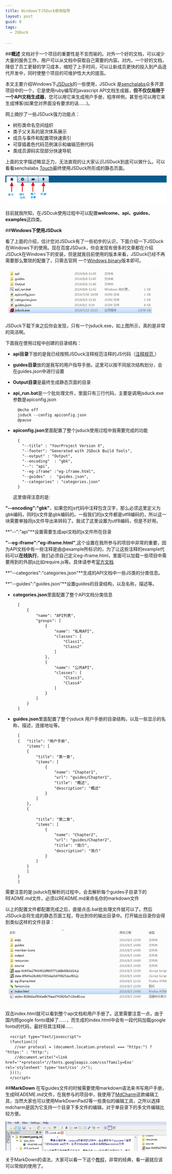 ```yaml
---
title: Windows下JSDuck使用指导
layout: post
guid: 8
tags:
  - JSDuck
   
---
```


##**概述**
文档对于一个项目的重要性是不言而喻的。对外一个好的文档，可以减少大量的服务工作，用户可以从文档中获取自己需要的内容。对内，一个好的文档，降低了员工更替的学习成本，缩短了上手时间，可以让新成员更快的投入到产品迭代开发中，同时使整个项目的可维护性大大的提高。

本文主要介绍Windows下[JSDuck](https://github.com/senchalabs/jsduck)的一些使用，JSDuck 是[senchalabs](http://www.senchalabs.org/)众多开源项目中的一个，它是使用ruby编写的javascript API文档生成器，**但不仅仅局限于一个API文档生成器**，您可以用它来生成用户手册，程序样例，甚至也可以用它来生成博客(如果您对界面没有要求的话……)。

网上摘抄了一些JSDuck强力功能点：

- 树形类命名空间组织
- 类子父关系的层次体系展示
- 成员与事件和配置项快速索引
- 可穿插着色代码范例演示和编辑范例代码
- 类成员源码实现部分快速导航

上面的文字描述略显乏力，无法直观的让大家认识JSDuck到底可以做什么。可以看看senchalabs [Touch](http://docs.sencha.com/touch/2.3.1/#)最终使用JSDuck所形成的静态页面。

![jsduck](/media/files/2014/08/06/1.jpg)

目前就我所知，在JSDcuk使用过程中可以配置**welcome、api、guides、examples**这四类。

##**Windows下使用JSDuck**

看了上面的介绍，估计您对JSDuck有了一些初步的认识，下面介绍一下JSDuck在Windows下的使用。现在百度JSDuck，你会发现有很多的文章都在介绍JSDuck在Windows下的安装，但是就我目前使用的版本来看，JSDuck已经不再需要那么繁琐的配置了，只需去官网
一个[Windows binary](https://github.com/senchalabs/jsduck/releases)版本即可。

![jsduck](/media/files/2014/08/06/2.jpg)

JSDuck下载下来之后你会发现，只有一个jsduck.exe，如上图所示，真的是非常的简洁啊。

下面我在使用过程中创建的目录结构：

- **api目录**下放的是我已经按照JSDuck注释规范注释的JS代码（[注释规范
](https://github.com/senchalabs/jsduck/wiki)）
- **guides目录**放的是我写的用户指导手册。这里可以按不同层次结构划分，会在guides.json中进行设置
- **Output目录**是最终生成静态页面的目录
- **api_run.bat**是一个批处理文件，里面只有三行代码，主要是调用jsduck.exe 参数是apiconfig.json 

		@echo off  
		jsduck --config apiconfig.json
		@pause

- **apiconfig.json**里面配置了整个jsduck使用过程中我需要完成的功能

		{
		  "--title" : "YourProject Version X",
		  "--footer": "Generated with JSDuck Build Tools",
		  "--output" : "Output",
		  "--encoding"	: "gbk",
		  "--": "api",
		  "--eg-iframe" :"eg-iframe.html",
		  "--guides"  :  "guides.json",
		  "--categories" : "categories.json"
		}
		
   这里值得注意的是:

**"--encoding":"gbk"**，如果您的js代码中注释包含汉字，那么必须这里定义为gbk编码，同时js文件是gbk编码的。一般我们的js文件都是utf8编码的，所以这一块需要单独将js文件导出来转码了。我试了这里设置为utf8编码，但是不好用。

**"--":"api"**设置需要生成api文档的js文件所在目录

**"--eg-iframe":"eg-iframe.html"**,这个设置在我所参与的项目中非常的重要，因为API文档中有一些注释是由@example所标识的，为了让这些注释的example代码可以**在线执行**，我们必须自己定义eg-iframe.html，里面可以加载一些项目中需要用到的外部js比如require.js等。具体请参考[官方文档](https://github.com/senchalabs/jsduck/wiki/Inline-examples)

**"--categories":"categories.json"**生成的API文档中一些JS类的分类信息。

**"--guides":"guides.json"**设置guides的目录结构，以及名称，描述等。

- **categories.json**里面配置了整个API文档分类信息

		[
	        {
	            "name": "API列表",
	            "groups": [
	                {
	                    "name": "私用API",
	                    "classes": [
	                        "Class1",
	                        "Class2"
	                    ]
	                },
	                {
	                    "name": "公共API",
	                    "classes": [
	                        "Class3",
							"Class4"
	                    ]
	                }
	            ]
	        }
	    ]

- **guides.json**里面配置了整个jsduck 用户手册的目录结构，以及一些显示的名称，描述，连接地址等。

		[
		{	"title": "用户手册",
			"items": [
			{
				"title": "第一章",
				"items": [
					{
						"name": "Chapter1",
						"url": "guides/Chapter1",
						"title": "概述",
						"description": "概述"
					}
				]
			},
			{
			
				"title": "第二章",
				"items": [
					{
						"name": "Chapter2",
						"url": "guides/Chapter2",
						"title": "简介",
						"description": "简介"
					}
				]
			}
		    ]
		}
		]
		
需要注意的是:jsduck在解析的过程中，会去解析每个guides子目录下的README.md文件，必须以README.md来命名你的markdown文件
    
以上的配置文件都配置完成之后，直接点击.bat批处理文件就可以了。然后JSDuck会将生成的静态页面工程，导出到你的输出目录中。打开输出目录你会得到类似这样的文件目录：
 
![jsduck](/media/files/2014/08/06/3.jpg)

双击index.html就可以看到整个api文档和用户手册了。这里需要注意一点，由于国内把google fonts墙掉了……，而生成的index.html中会有一段代码加载google fonts的代码，最好将其注释掉……

	  <script type="text/javascript">
	  (function(){
	    //var protocol = (document.location.protocol === "https:") ? "https:" : "http:";
	    //document.write("<link href='"+protocol+"//fonts.googleapis.com/css?family=Exo' rel='stylesheet' type='text/css' />");
	  })();
	  </script>

##**MarkDown**
在写guides文件的时候需要使用markdown语法来书写用户手册，生成READEME.md文件，在我参与的项目中，我使用了[MdCharm](http://www.mdcharm.com/)这款编辑工具，当然大家也可以使用MarkDownPad2等一些类似的编辑工具，之所以选择mdcharm是因为它支持一个目录下多文件的编辑，对于单目录下的多文件编辑比较方便。

![jsduck](/media/files/2014/08/06/4.jpg)

关于MarkDown的语法，大家可以看一下这个[教程](http://wowubuntu.com/markdown/)，非常的经典，看一遍就应该可以常规的使用了。





